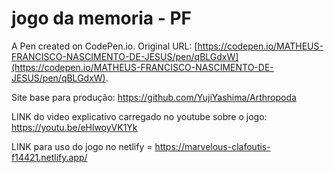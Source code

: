 # jogo da memoria - PF

A Pen created on CodePen.io. Original URL: [https://codepen.io/MATHEUS-FRANCISCO-NASCIMENTO-DE-JESUS/pen/qBLGdxW](https://codepen.io/MATHEUS-FRANCISCO-NASCIMENTO-DE-JESUS/pen/qBLGdxW).

Site base para produção: https://github.com/YujiYashima/Arthropoda

LINK do video explicativo carregado no youtube sobre o jogo: https://youtu.be/eHlwoyVK1Yk

LINK para uso do jogo no netlify = https://marvelous-clafoutis-f14421.netlify.app/

